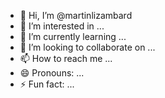 - 👋 Hi, I’m @martinlizambard
- 👀 I’m interested in ...
- 🌱 I’m currently learning ...
- 💞️ I’m looking to collaborate on ...
- 📫 How to reach me ...
- 😄 Pronouns: ...
- ⚡ Fun fact: ...

<!---
martinlizambard/martinlizambard is a ✨ special ✨ repository because its `README.md` (this file) appears on your GitHub profile.
You can click the Preview link to take a look at your changes.
--->
